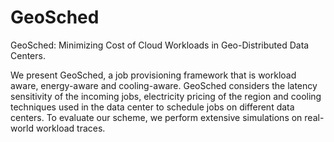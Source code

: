 # GeoSched

GeoSched: Minimizing Cost of Cloud Workloads in Geo-Distributed Data Centers.

We present GeoSched, a job provisioning framework that is workload aware, energy-aware and cooling-aware. GeoSched considers the latency sensitivity of the incoming jobs, electricity pricing of the region and cooling techniques used in the data center to schedule jobs on different data centers. To evaluate our scheme, we perform extensive simulations on real-world workload traces.
